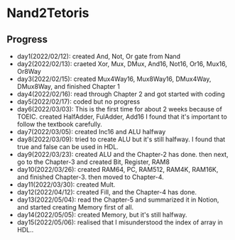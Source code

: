# Nand2Tetoris
## Progress
* day1(2022/02/12):  created And, Not, Or gate from Nand
* day2(2022/02/13):  craeted Xor, Mux, DMux, And16, Not16, Or16, Mux16, Or8Way
* day3(2022/02/15):  created Mux4Way16, Mux8Way16, DMux4Way, DMux8Way, and finished Chapter 1
* day4(2022/02/16):  read through Chapter 2 and got started with coding
* day5(2022/02/17):  coded but no progress
* day6(2022/03/03):  This is the first time for about 2 weeks because of TOEIC. created HalfAdder, FulAdder, Add16
                     I found that it's important to follow the textbook carefully.
* day7(2022/03/05):  created Inc16 and ALU halfway
* day8(2022/03/09):  tried to create ALU but it's still halfway. I found that true and false can be used in HDL.
* day9(2022/03/23):  created ALU and the Chapter-2 has done. then next, go to the Chapter-3 and created Bit, Register, RAM8
* day10(2022/03/26): created RAM64, PC, RAM512, RAM4K, RAM16K, and finished Chapter-3. then moved to Chapter-4.
* day11(2022/03/30): created Mult.
* day12(2022/04/12): created Fill, and the Chapter-4 has done.
* day13(2022/05/04): read the Chapter-5 and summarized it in Notion, and started creating Memory first of all.
* day14(2022/05/05): created Memory, but it's still halfway.
* day15(2022/05/06): realised that I misunderstood the index of array in HDL..